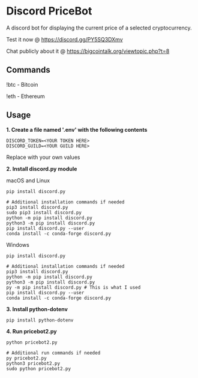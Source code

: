 # Discord PriceBot
A discord bot for displaying the current price of a selected cryptocurrency.

Test it now @ https://discord.gg/PY5SQ3DXmv

Chat publicly about it @ https://bigcointalk.org/viewtopic.php?t=8

## Commands
!btc - Bitcoin

!eth - Ethereum

## Usage
**1. Create a file named '.env' with the following contents**
```
DISCORD_TOKEN=<YOUR TOKEN HERE>
DISCORD_GUILD=<YOUR GUILD HERE>
```
Replace with your own values

**2. Install discord.py module**

macOS and Linux
```
pip install discord.py

# Additional installation commands if needed
pip3 install discord.py
sudo pip3 install discord.py
python -m pip install discord.py
python3 -m pip install discord.py
pip install discord.py --user
conda install -c conda-forge discord.py
```

Windows
```
pip install discord.py

# Additional installation commands if needed
pip3 install discord.py
python -m pip install discord.py
python3 -m pip install discord.py
py -m pip install discord.py # This is what I used
pip install discord.py --user
conda install -c conda-forge discord.py
```

**3. Install python-dotenv**
```
pip install python-dotenv
```

**4. Run pricebot2.py**
```
python pricebot2.py

# Additional run commands if needed
py pricebot2.py
python3 pricebot2.py
sudo python pricebot2.py
```
